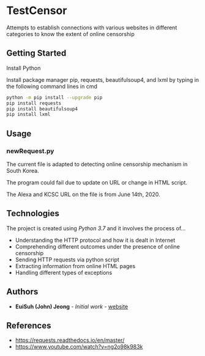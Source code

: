 # TestCensor
Attempts to establish connections with various websites in different categories to know the extent of online censorship

## Getting Started
Install Python

Install package manager pip, requests, beautifulsoup4, and lxml by typing in the following command lines in cmd
```bash
python -m pip install --upgrade pip
pip install requests
pip install beautifulsoup4
pip install lxml
```
## Usage

### newRequest.py

The current file is adapted to detecting online censorship mechanism in South Korea.

The program could fail due to update on URL or change in HTML script.

The Alexa and KCSC URL on the file is from June 14th, 2020.

## Technologies

The project is created using *Python 3.7* and it involves the process of...
* Understanding the HTTP protocol and how it is dealt in Internet
* Comprehending different outcomes under the presence of online censorship
* Sending HTTP requests via python script
* Extracting information from online HTML pages
* Handling different types of exceptions

## Authors

* **EuiSuh (John) Jeong** - *Initial work* - [website](https://web2.qatar.cmu.edu/~ejeong/)

## References
* https://requests.readthedocs.io/en/master/
* https://www.youtube.com/watch?v=ng2o98k983k
